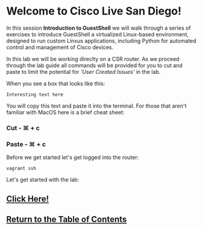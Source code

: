 # Welcome to Cisco Live San Diego!

In this session **Introduction to GuestShell** we will walk through a series of exercises to introduce GuestShell a virtualized Linux-based environment, designed to run custom Linxus applications, including Python for automated control and management of Cisco devices.

In this lab we will be working direclty on a CSR router. As we proceed through the lab guide all commands will be provided for you to cut and paste to limit the potential for *'User Created Issues'* in the lab.

When you see a box that looks like this:

```
Interesting text here
```
You will copy this text and paste it into the terminal. For those that aren't familiar with MacOS here is a brief cheat sheet:

### Cut - ⌘ + c
### Paste - ⌘ + c

Before we get started let's get logged into the router:

```
vagrant ssh
```

Let's get started with the lab: 

## [Click Here!](DEVWKS_1695_Guided_2.md)

## [Return to the Table of Contents](../../README.md)